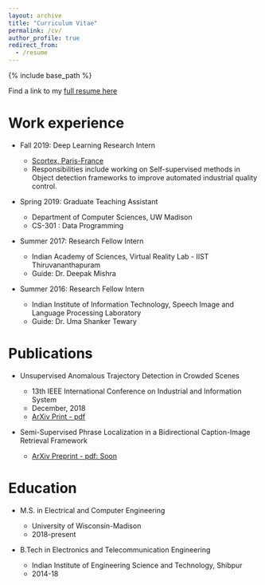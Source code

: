 ```yaml
---
layout: archive
title: "Curriculum Vitae"
permalink: /cv/
author_profile: true
redirect_from:
  - /resume
---
```


{% include base_path %}

Find a link to my [full resume here](https://drive.google.com/file/d/1-vDNskCVdg80PsGltcIdbzJlcT_4cIWj/view?usp=sharing)



Work experience
======
* Fall 2019: Deep Learning Research Intern
  * [Scortex, Paris-France](https://scortex.io)
  * Responsibilities include working on Self-supervised methods in Object detection frameworks to improve automated industrial quality control.

* Spring 2019: Graduate Teaching Assistant
  * Department of Computer Sciences, UW Madison
  * CS-301 : Data Programming

* Summer 2017: Research Fellow Intern 
  * Indian Academy of Sciences, Virtual Reality Lab - IIST Thiruvananthapuram
  * Guide: Dr. Deepak Mishra

* Summer 2016: Research Fellow Intern
  * Indian Institute of Information Technology, Speech Image and Language Processing Laboratory
  * Guide: Dr. Uma Shanker Tewary

Publications
======
* Unsupervised Anomalous Trajectory Detection in Crowded Scenes
  * 13th IEEE International Conference on Industrial and Information System
  * December, 2018
  * [ArXiv Print - pdf](https://arxiv.org/pdf/1907.01717.pdf)

* Semi-Supervised Phrase Localization in a Bidirectional Caption-Image Retrieval Framework
  * [ArXiv Preprint - pdf: Soon]()


Education
======
* M.S. in Electrical and Computer Engineering
	* University of Wisconsin-Madison
	* 2018-present

* B.Tech in Electronics and Telecommunication Engineering
	* Indian Institute of Engineering Science and Technology, Shibpur
	* 2014-18 




